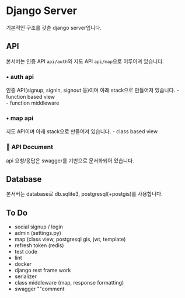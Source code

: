 # Django Server
기본적인 구조를 갖춘 django server입니다.

## API
본서버는 인증 API `api/auth`와 지도 API `api/map`으로 이루어져 있습니다.

### • auth api
인증 API(signup, signin, signout 등)이며 아래 stack으로 만들어져 있습니다.
\- function based view  
\- function middleware  

### • map api
지도 API이며 아래 stack으로 만들어져 있습니다.
\- class based view  

### 📔 API Document
api 요청/응답은 swagger를 기반으로 문서화되어 있습니다.

## Database
본서버는 database로 db.sqlite3, postgresql(+postgis)를 사용합니다.

## To Do
- social signup / login
- admin (settings.py)
- map (class view, postgresql gis, jwt, template)
- refresh token (redis)
- test code
- lint
- docker
- django rest frame work
- serializer
- class middleware (map, response formatting)
- swagger ""comment
